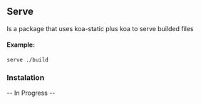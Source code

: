 ## Serve
Is a package that uses koa-static plus koa to serve builded files

#### Example:
`serve ./build`

### Instalation
-- In Progress --